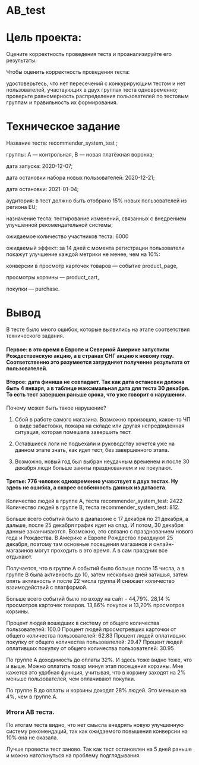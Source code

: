 # AB_test

# Цель проекта:
Оцените корректность проведения теста и проанализируйте его результаты.

Чтобы оценить корректность проведения теста:

удостоверьтесь, что нет пересечений с конкурирующим тестом и нет пользователей, участвующих в двух группах теста одновременно;
проверьте равномерность распределения пользователей по тестовым группам и правильность их формирования.

# Техническое задание
Название теста: recommender_system_test ;

группы: А — контрольная, B — новая платёжная воронка;

дата запуска: 2020-12-07;

дата остановки набора новых пользователей: 2020-12-21;

дата остановки: 2021-01-04;

аудитория: в тест должно быть отобрано 15% новых пользователей из региона EU;

назначение теста: тестирование изменений, связанных с внедрением улучшенной рекомендательной системы;

ожидаемое количество участников теста: 6000

ожидаемый эффект: за 14 дней с момента регистрации пользователи покажут улучшение каждой метрики не менее, чем на 10%:

конверсии в просмотр карточек товаров — событие product_page,

просмотры корзины — product_cart,

покупки — purchase.

# Вывод
В тесте было много ошибок, которые выявились на этапе соответствия технического задания.

#### Первое: в это время в Европе и Северной Америке запустили Рождественскую акцию, а в странах СНГ акцию к новому году. Соответственно это разумеется затрудняет получение результата от пользователей.
#### Второе: дата финиша не совпадает. Так как дата остановки должна быть 4 января, а в таблице максимальная дата для теста 30 декабря. То есть тест завершен раньше срока, что уже говорит о нарушении.
Почему может быть такое нарушение?

1) Сбой в работе самого магазина. Возможно произошло, какое-то ЧП в виде забастовки, пожара на складе или другая непредвиденная ситуация, которая помешала завершить тест.

2) Оставшиеся логи не подъехали и руководству хочется уже на данном этапе знать, как идет тест, без завершенного этапа.

3) Возможно, новый год был выбран неудачным временем и после 30 декабря люди больше заняты празднованием и не покупают.

#### Третье: 776 человек одновременно учавствует в двух тестах. Ну здесь не ошибка, а скорее особенность данных из датасета.
Количество людей в группе А, теста recommender_system_test: 2422 Количество людей в группе B, теста recommender_system_test: 812.

Больше всего событий было в диапазоне с 17 декабря по 21 декабря, а дальше, после 25 декабря график идет на спад. И потом, 30 декабря данные заканчиваются. Возможно, это связано с празднованием нового года и Рождества. В Америке и Европе Рождество празднуют 25 декабря, поэтому там основные посещения магазинов и онлайн-магазинов могут проходить в это время. А в сам праздник все отдыхают.

Получается, что в группе А событий было больше после 15 числа, а в группе В была активность до 10, затем несколько дней затишья, затем опять активность и после 22 числа группа И снижает количество взаимодействий с платформой.

Больше всего событий было по входу на сайт - 44,79%. 28,14 % просмотров карточек товаров. 13,86% покупок и 13,20% просмотров корзины.

Процент людей вошедших в систему от общего количества пользователей: 100.0 Процент людей просмотревших карточки от общего количества пользователей: 62.83 Процент людей оплативших покупку от общего количества пользователей: 29.47 Процент людей оплативших покупку от общего количества пользователей: 30.95

По группе А доходимость до оплаты 32%. И здесь тоже видно тоже, что и выше. Можно оплатить товар минуя этап посещения корзины. Мне кажется это удобная функция, учитывая, что в корзину заходят на 2% меньше пользователей, чем оплачивают покупки.

По группе В до оплаты и корзины доходят 28% людей. Это меньше на 4%, чем в группе А.

### Итоги АВ теста.

По итогам теста видно, что нет смысла внедрять новую улучшенную систему рекомендаций, так как ожидаемого повышения конверсии на 10% она не оказала. 

Лучше провести тест заново. Так как тест остановлен на 5 дней раньше и можно натолкнуться на проблему подглядывания.
